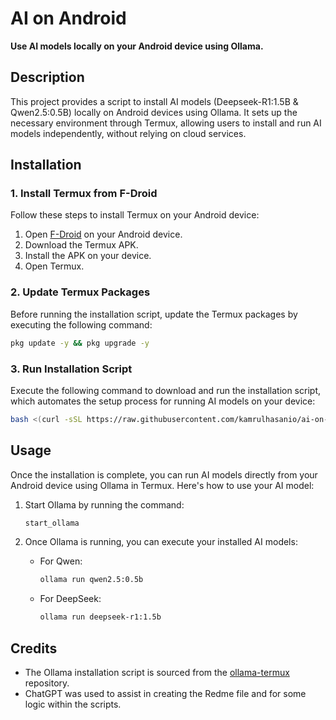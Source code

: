 # AI on Android
**Use AI models locally on your Android device using Ollama.**

## Description
This project provides a script to install AI models (Deepseek-R1:1.5B & Qwen2.5:0.5B) locally on Android devices using Ollama. It sets up the necessary environment through Termux, allowing users to install and run AI models independently, without relying on cloud services.

## Installation

### 1. Install Termux from F-Droid
Follow these steps to install Termux on your Android device:
1. Open [F-Droid](https://f-droid.org/packages/com.termux/) on your Android device.
2. Download the Termux APK.
3. Install the APK on your device.
4. Open Termux.

### 2. Update Termux Packages
Before running the installation script, update the Termux packages by executing the following command:

```bash
pkg update -y && pkg upgrade -y
```

### 3. Run Installation Script
Execute the following command to download and run the installation script, which automates the setup process for running AI models on your device:

```bash
bash <(curl -sSL https://raw.githubusercontent.com/kamrulhasanio/ai-on-android/main/AIM-installer.sh)
```

## Usage

Once the installation is complete, you can run AI models directly from your Android device using Ollama in Termux. Here's how to use your AI model:

1. Start Ollama by running the command:

    ```bash
    start_ollama
    ```

2. Once Ollama is running, you can execute your installed AI models:
    - For Qwen:

        ```bash
        ollama run qwen2.5:0.5b
        ```

    - For DeepSeek:

        ```bash
        ollama run deepseek-r1:1.5b
        ```

## Credits
- The Ollama installation script is sourced from the [ollama-termux](https://github.com/ollama-termux) repository.
- ChatGPT was used to assist in creating the Redme file and for some logic within the scripts.